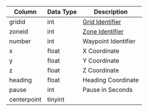 | Column      | Data Type | Description                                                                   |
| ----------- | --------- | ----------------------------------------------------------------------------- |
| gridid      | int       | [Grid Identifier](grid.md)                                                    |
| zoneid      | int       | [Zone Identifier](https://eqemu.gitbook.io/server/categories/zones/zone-list) |
| number      | int       | Waypoint Identifier                                                           |
| x           | float     | X Coordinate                                                                  |
| y           | float     | Y Coordinate                                                                  |
| z           | float     | Z Coordinate                                                                  |
| heading     | float     | Heading Coordinate                                                            |
| pause       | int       | Pause in Seconds                                                              |
| centerpoint | tinyint   |                                                                               |
